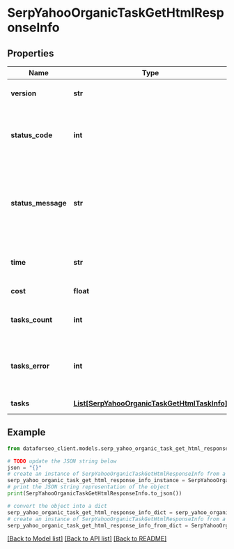 # SerpYahooOrganicTaskGetHtmlResponseInfo


## Properties

Name | Type | Description | Notes
------------ | ------------- | ------------- | -------------
**version** | **str** | the current version of the API | [optional] 
**status_code** | **int** | general status code you can find the full list of the response codes here | [optional] 
**status_message** | **str** | general informational message you can find the full list of general informational messages here | [optional] 
**time** | **str** | total execution time, seconds | [optional] 
**cost** | **float** | total tasks cost, USD | [optional] 
**tasks_count** | **int** | the number of tasks in the tasks array | [optional] 
**tasks_error** | **int** | the number of tasks in the tasks array returned with an error | [optional] 
**tasks** | [**List[SerpYahooOrganicTaskGetHtmlTaskInfo]**](SerpYahooOrganicTaskGetHtmlTaskInfo.md) | array of tasks | [optional] 

## Example

```python
from dataforseo_client.models.serp_yahoo_organic_task_get_html_response_info import SerpYahooOrganicTaskGetHtmlResponseInfo

# TODO update the JSON string below
json = "{}"
# create an instance of SerpYahooOrganicTaskGetHtmlResponseInfo from a JSON string
serp_yahoo_organic_task_get_html_response_info_instance = SerpYahooOrganicTaskGetHtmlResponseInfo.from_json(json)
# print the JSON string representation of the object
print(SerpYahooOrganicTaskGetHtmlResponseInfo.to_json())

# convert the object into a dict
serp_yahoo_organic_task_get_html_response_info_dict = serp_yahoo_organic_task_get_html_response_info_instance.to_dict()
# create an instance of SerpYahooOrganicTaskGetHtmlResponseInfo from a dict
serp_yahoo_organic_task_get_html_response_info_from_dict = SerpYahooOrganicTaskGetHtmlResponseInfo.from_dict(serp_yahoo_organic_task_get_html_response_info_dict)
```
[[Back to Model list]](../README.md#documentation-for-models) [[Back to API list]](../README.md#documentation-for-api-endpoints) [[Back to README]](../README.md)


